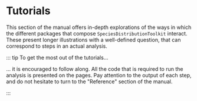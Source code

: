 # Tutorials

This section of the manual offers in-depth explorations of the ways in which the different
packages that compose `SpeciesDistributionToolkit` interact. These present longer
illustrations with a well-defined question, that can correspond to steps in an actual
analysis.

::: tip To get the most out of the tutorials...

... it is encouraged to follow along. All the code that is required to run the analysis is
presented on the pages. Pay attention to the output of each step, and do not hesitate to
turn to the "Reference" section of the manual.

:::
